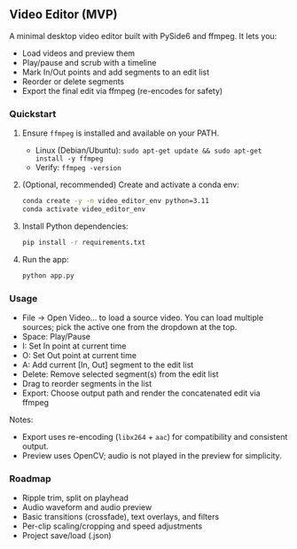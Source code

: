 ## Video Editor (MVP)

A minimal desktop video editor built with PySide6 and ffmpeg. It lets you:

- Load videos and preview them
- Play/pause and scrub with a timeline
- Mark In/Out points and add segments to an edit list
- Reorder or delete segments
- Export the final edit via ffmpeg (re-encodes for safety)

### Quickstart

1) Ensure `ffmpeg` is installed and available on your PATH.
   - Linux (Debian/Ubuntu): `sudo apt-get update && sudo apt-get install -y ffmpeg`
   - Verify: `ffmpeg -version`

2) (Optional, recommended) Create and activate a conda env:
   ```bash
   conda create -y -n video_editor_env python=3.11
   conda activate video_editor_env
   ```

3) Install Python dependencies:
   ```bash
   pip install -r requirements.txt
   ```

4) Run the app:
   ```bash
   python app.py
   ```

### Usage

- File → Open Video… to load a source video. You can load multiple sources; pick the active one from the dropdown at the top.
- Space: Play/Pause
- I: Set In point at current time
- O: Set Out point at current time
- A: Add current [In, Out] segment to the edit list
- Delete: Remove selected segment(s) from the edit list
- Drag to reorder segments in the list
- Export: Choose output path and render the concatenated edit via ffmpeg

Notes:
- Export uses re-encoding (`libx264` + `aac`) for compatibility and consistent output.
- Preview uses OpenCV; audio is not played in the preview for simplicity.

### Roadmap

- Ripple trim, split on playhead
- Audio waveform and audio preview
- Basic transitions (crossfade), text overlays, and filters
- Per-clip scaling/cropping and speed adjustments
- Project save/load (.json)


